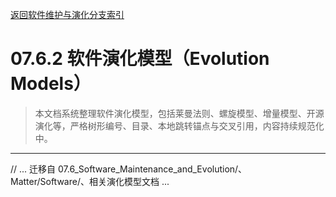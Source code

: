 [返回软件维护与演化分支索引](./README.md)

# 07.6.2 软件演化模型（Evolution Models）

> 本文档系统整理软件演化模型，包括莱曼法则、螺旋模型、增量模型、开源演化等，严格树形编号、目录、本地跳转锚点与交叉引用，内容持续规范化中。

---

// ... 迁移自 07.6_Software_Maintenance_and_Evolution/、Matter/Software/、相关演化模型文档 ...
